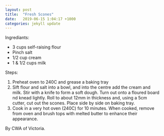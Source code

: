 ```yaml
---
layout: post
title:  "Fresh Scones"
date:   2019-06-15 1:04:17 +1000
categories: jekyll update
---
```


Ingrediants:
* 3 cups self-raising flour
* Pinch salt
* 1/2 cup cream
* 1 & 1/2 cups milk

Steps:
1. Preheat oven to 240C and grease a baking tray
2. Sift flour and salt into a bowl, and into the centre add the cream and milk. Stir with a knife to form a soft
dough. Turn out onto a floured board nd knead lightly. Roll to about 12mm in thickness and, using a 5cm cutter, cut out the scones. Place side by side on baking tray.
3. Cook in a very hot oven (240C) for 10 minutes. When cooked, remove from oven and brush tops with melted butter to enhance their appearance.

By CWA of Victoria.
